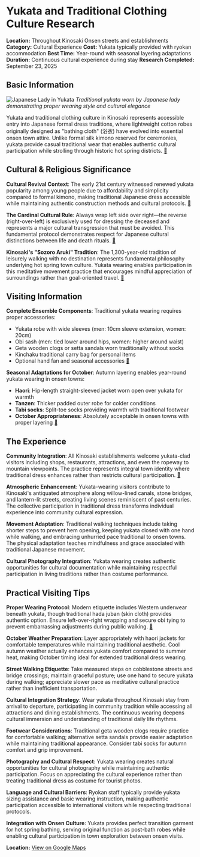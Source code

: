# Yukata and Traditional Clothing Culture Research

**Location:** Throughout Kinosaki Onsen streets and establishments
**Category:** Cultural Experience
**Cost:** Yukata typically provided with ryokan accommodation
**Best Time:** Year-round with seasonal layering adaptations
**Duration:** Continuous cultural experience during stay
**Research Completed:** September 23, 2025

## Basic Information

![Japanese Lady in Yukata](https://upload.wikimedia.org/wikipedia/commons/7/75/A_Japanese_lady_wearing_a_Yukata.jpg)
*Traditional yukata worn by Japanese lady demonstrating proper wearing style and cultural elegance*

Yukata and traditional clothing culture in Kinosaki represents accessible entry into Japanese formal dress traditions, where lightweight cotton robes originally designed as "bathing cloth" (浴衣) have evolved into essential onsen town attire. Unlike formal silk kimono reserved for ceremonies, yukata provide casual traditional wear that enables authentic cultural participation while strolling through historic hot spring districts. [🔗](https://en.wikipedia.org/wiki/Yukata)

## Cultural & Religious Significance

**Cultural Revival Context**: The early 21st century witnessed renewed yukata popularity among young people due to affordability and simplicity compared to formal kimono, making traditional Japanese dress accessible while maintaining authentic construction methods and cultural protocols. [🔗](https://en.wikipedia.org/wiki/Yukata)

**The Cardinal Cultural Rule**: Always wrap left side over right—the reverse (right-over-left) is exclusively used for dressing the deceased and represents a major cultural transgression that must be avoided. This fundamental protocol demonstrates respect for Japanese cultural distinctions between life and death rituals. [🔗](https://arigatojapan.co.jp/a-guide-to-japans-yukata/)

**Kinosaki's "Sozoro Aruki" Tradition**: The 1,300-year-old tradition of leisurely walking with no destination represents fundamental philosophy underlying hot spring town culture. Yukata wearing enables participation in this meditative movement practice that encourages mindful appreciation of surroundings rather than goal-oriented travel. [🔗](https://visitkinosaki.com/about-kinosaki/strolling-the-town-in-yukata/)

## Visiting Information

**Complete Ensemble Components**: Traditional yukata wearing requires proper accessories:
- Yukata robe with wide sleeves (men: 10cm sleeve extension, women: 20cm)
- Obi sash (men: tied lower around hips, women: higher around waist)
- Geta wooden clogs or setta sandals worn traditionally without socks
- Kinchaku traditional carry bag for personal items
- Optional hand fan and seasonal accessories [🔗](https://shop.japanobjects.com/blogs/editorial/yukata-guide)

**Seasonal Adaptations for October**: Autumn layering enables year-round yukata wearing in onsen towns:
- **Haori**: Hip-length straight-sleeved jacket worn open over yukata for warmth
- **Tanzen**: Thicker padded outer robe for colder conditions
- **Tabi socks**: Split-toe socks providing warmth with traditional footwear
- **October Appropriateness**: Absolutely acceptable in onsen towns with proper layering [🔗](https://arigatojapan.co.jp/a-guide-to-japans-yukata/)

## The Experience

**Community Integration**: All Kinosaki establishments welcome yukata-clad visitors including shops, restaurants, attractions, and even the ropeway to mountain viewpoints. The practice represents integral town identity where traditional dress enhances rather than restricts cultural participation. [🔗](https://visitkinosaki.com/about-kinosaki/strolling-the-town-in-yukata/)

**Atmospheric Enhancement**: Yukata-wearing visitors contribute to Kinosaki's antiquated atmosphere along willow-lined canals, stone bridges, and lantern-lit streets, creating living scenes reminiscent of past centuries. The collective participation in traditional dress transforms individual experience into community cultural expression.

**Movement Adaptation**: Traditional walking techniques include taking shorter steps to prevent hem opening, keeping yukata closed with one hand while walking, and embracing unhurried pace traditional to onsen towns. The physical adaptation teaches mindfulness and grace associated with traditional Japanese movement.

**Cultural Photography Integration**: Yukata wearing creates authentic opportunities for cultural documentation while maintaining respectful participation in living traditions rather than costume performance.

## Practical Visiting Tips

**Proper Wearing Protocol**: Modern etiquette includes Western underwear beneath yukata, though traditional hada juban (skin cloth) provides authentic option. Ensure left-over-right wrapping and secure obi tying to prevent embarrassing adjustments during public walking. [🔗](https://shop.japanobjects.com/blogs/editorial/yukata-guide)

**October Weather Preparation**: Layer appropriately with haori jackets for comfortable temperatures while maintaining traditional aesthetic. Cool autumn weather actually enhances yukata comfort compared to summer heat, making October timing ideal for extended traditional dress wearing.

**Street Walking Etiquette**: Take measured steps on cobblestone streets and bridge crossings; maintain graceful posture; use one hand to secure yukata during walking; appreciate slower pace as meditative cultural practice rather than inefficient transportation.

**Cultural Integration Strategy**: Wear yukata throughout Kinosaki stay from arrival to departure, participating in community tradition while accessing all attractions and dining establishments. The continuous wearing deepens cultural immersion and understanding of traditional daily life rhythms.

**Footwear Considerations**: Traditional geta wooden clogs require practice for comfortable walking; alternative setta sandals provide easier adaptation while maintaining traditional appearance. Consider tabi socks for autumn comfort and grip improvement.

**Photography and Cultural Respect**: Yukata wearing creates natural opportunities for cultural photography while maintaining authentic participation. Focus on appreciating the cultural experience rather than treating traditional dress as costume for tourist photos.

**Language and Cultural Barriers**: Ryokan staff typically provide yukata sizing assistance and basic wearing instruction, making authentic participation accessible to international visitors while respecting traditional protocols.

**Integration with Onsen Culture**: Yukata provides perfect transition garment for hot spring bathing, serving original function as post-bath robes while enabling cultural participation in town exploration between onsen visits.

**Location:** [View on Google Maps](https://maps.google.com/maps?q=Kinosaki+Onsen+Historic+District,+Toyooka,+Hyogo,+Japan)